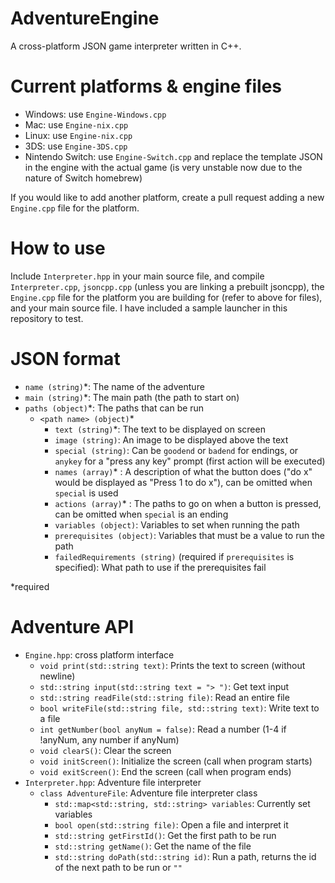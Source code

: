 # AdventureEngine
A cross-platform JSON game interpreter written in C++.

# Current platforms & engine files
 * Windows: use `Engine-Windows.cpp`
 * Mac: use `Engine-nix.cpp`
 * Linux: use `Engine-nix.cpp`
 * 3DS: use `Engine-3DS.cpp`
 * Nintendo Switch: use `Engine-Switch.cpp` and replace the template JSON in the engine with the actual game (is very unstable now due to the nature of Switch homebrew)

If you would like to add another platform, create a pull request adding a new `Engine.cpp` file for the platform.

# How to use
Include `Interpreter.hpp` in your main source file, and compile `Interpreter.cpp`, `jsoncpp.cpp` (unless you are linking a prebuilt jsoncpp), the `Engine.cpp` file for the platform you are building for (refer to above for files), and your main source file. I have included a sample launcher in this repository to test.

# JSON format
* `name (string)`\*: The name of the adventure
* `main (string)`\*: The main path (the path to start on)
* `paths (object)`\*: The paths that can be run
    * `<path name> (object)`\*
      * `text (string)`\*: The text to be displayed on screen
      * `image (string)`: An image to be displayed above the text
      * `special (string)`: Can be `goodend` or `badend` for endings, or `anykey` for a "press any key" prompt (first action will be executed)
      * `names (array)`\* : A description of what the button does ("do x" would be displayed as "Press 1 to do x"), can be omitted when `special` is used
      * `actions (array)`\* : The paths to go on when a button is pressed, can be omitted when `special` is an ending
      * `variables (object)`: Variables to set when running the path
      * `prerequisites (object)`: Variables that must be a value to run the path
      * `failedRequirements (string)` (required if `prerequisites` is specified): What path to use if the prerequisites fail

\*required

# Adventure API
 * `Engine.hpp`: cross platform interface
    * `void print(std::string text)`: Prints the text to screen (without newline)
    * `std::string input(std::string text = "> ")`: Get text input
    * `std::string readFile(std::string file)`: Read an entire file
    * `bool writeFile(std::string file, std::string text)`: Write text to a file
    * `int getNumber(bool anyNum = false)`: Read a number (1-4 if !anyNum, any number if anyNum)
    * `void clearS()`: Clear the screen
    * `void initScreen()`: Initialize the screen (call when program starts)
    * `void exitScreen()`: End the screen (call when program ends)
 * `Interpreter.hpp`: Adventure file interpreter
    * `class AdventureFile`: Adventure file interpreter class
       * `std::map<std::string, std::string> variables`: Currently set variables
       * `bool open(std::string file)`: Open a file and interpret it
       * `std::string getFirstId()`: Get the first path to be run
       * `std::string getName()`: Get the name of the file
       * `std::string doPath(std::string id)`: Run a path, returns the id of the next path to be run or `""`
